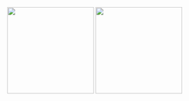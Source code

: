 <picture>
  <source
    srcset="https://github-readme-stats-pi-indol-24.vercel.app/api?username=enxtur&include_all_commits=true&hide=stars&show=reviews&show_icons=true&rank_icon=github&hide_border=true&theme=dark"
    media="(prefers-color-scheme: dark)"
    height=200 align="center"
  />
  <source
    srcset="https://github-readme-stats-pi-indol-24.vercel.app/api?username=enxtur&include_all_commits=true&hide=stars&show=reviews&show_icons=true&rank_icon=default&hide_border=true"
    media="(prefers-color-scheme: light), (prefers-color-scheme: no-preference)"
    height=200 align="center"
  />
  <img src="https://github-readme-stats-pi-indol-24.vercel.app/api?username=enxtur&include_all_commits=true&hide=stars&show=reviews&show_icons=true&rank_icon=github&hide_border=true"
    height=200 align="center"
  />
</picture>
<picture>
  <source
    srcset="https://github-readme-stats-pi-indol-24.vercel.app/api/top-langs?username=enxtur&layout=compact&langs_count=8&card_width=320&hide_border=true&theme=dark"
    media="(prefers-color-scheme: dark)"
    height=200 align="center"
  />
  <source
    srcset="https://github-readme-stats-pi-indol-24.vercel.app/api/top-langs?username=enxtur&layout=compact&langs_count=8&card_width=320&hide_border=true"
    media="(prefers-color-scheme: light), (prefers-color-scheme: no-preference)"
    height=200 align="center"
  />
  <img src="https://github-readme-stats-pi-indol-24.vercel.app/api/top-langs?username=enxtur&layout=compact&langs_count=8&card_width=320&hide_border=true"
    height=200 align="center"
  />
</picture>
